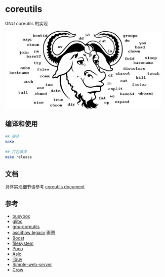 # coreutils

GNU coreutils 的实现

![GNU](https://raw.githubusercontent.com/learner-lu/picbed/master/GNU.png)

## 编译和使用

```bash
## 编译
make

## 打包编译
make release
```

## 文档

具体实现细节请参考 [coreutils document](https://luzhixing12345.github.io/coreutils)

## 参考

- [busybox](https://busybox.net/)
- [glibc](https://github.com/bminor/glibc)
- [gnu-coreutils](https://www.maizure.org/projects/decoded-gnu-coreutils/)
- [asciiflow legacy](https://asciiflow.com/legacy/) 画图
- [Boost](https://www.boost.org/)
- [filesystem](https://en.cppreference.com/w/cpp/filesystem)
- [Poco](https://github.com/pocoproject/poco)
- [Asio](https://think-async.com/Asio/)
- [libuv](https://github.com/libuv/libuv)
- [Simple-web-server](https://github.com/eidheim/Simple-Web-Server)
- [Crow](https://crowcpp.org/master/)
